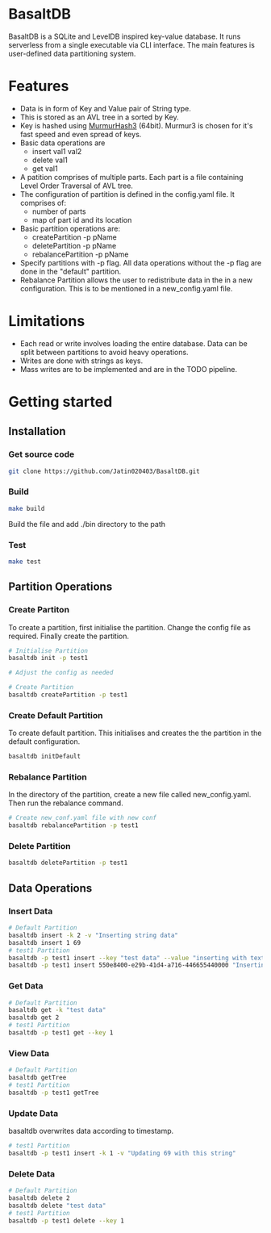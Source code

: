 # BasaltDB

BasaltDB is a SQLite and LevelDB inspired key-value database. It runs serverless from a single executable via CLI interface. The main features is user-defined data partitioning system. 

# Features

  * Data is in form of Key and Value pair of String type.
  * This is stored as an AVL tree in a sorted by Key.
  * Key is hashed using [MurmurHash3](https://github.com/aappleby/smhasher/wiki/MurmurHash3) (64bit). Murmur3 is chosen for it's fast speed and even spread of keys. 
  * Basic data operations are 
    * insert val1 val2
    * delete val1
    * get val1
  * A patition comprises of multiple parts. Each part is a file containing Level Order Traversal of AVL tree.
  * The configuration of partition is defined in the config.yaml file. It comprises of: 
    * number of parts
    * map of part id and its location
  * Basic partition operations are:
    * createPartition -p pName
    * deletePartition -p pName
    * rebalancePartition -p pName
  * Specify partitions with -p flag. All data operations without the -p flag are done in the "default" partition.
  * Rebalance Partition allows the user to redistribute data in the in a new configuration. This is to be mentioned in a new_config.yaml file.

# Limitations

  * Each read or write involves loading the entire database. Data can be split between partitions to avoid heavy operations.
  * Writes are done with strings as keys.
  * Mass writes are to be implemented and are in the TODO pipeline. 

# Getting started 

## Installation

### Get source code 

```bash
git clone https://github.com/Jatin020403/BasaltDB.git
```

### Build

```sh
make build
```
Build the file and add ./bin directory to the path

### Test

```sh
make test
```

## Partition Operations

### Create Partiton

To create a partition, first initialise the partition. Change the config file as required. Finally create the partition.

```sh
# Initialise Partition
basaltdb init -p test1

# Adjust the config as needed 

# Create Partition 
basaltdb createPartition -p test1
```

### Create Default Partition

To create default partition. This initialises and creates the the partition in the default configuration.

```sh
basaltdb initDefault
```

### Rebalance Partition

In the directory of the partition, create a new file called new_config.yaml. Then run the rebalance command.

```sh
# Create new_conf.yaml file with new conf
basaltdb rebalancePartition -p test1
```

### Delete Partition
```sh
basaltdb deletePartition -p test1
```

## Data Operations

### Insert Data

```sh
# Default Partition
basaltdb insert -k 2 -v "Inserting string data"
basaltdb insert 1 69                        
# test1 Partition
basaltdb -p test1 insert --key "test data" --value "inserting with text data"
basaltdb -p test1 insert 550e8400-e29b-41d4-a716-446655440000 "Inserting with UUID"
```

### Get Data
```sh
# Default Partition
basaltdb get -k "test data"
basaltdb get 2 
# test1 Partition
basaltdb -p test1 get --key 1 
```

### View Data
```sh
# Default Partition
basaltdb getTree
# test1 Partition
basaltdb -p test1 getTree
```

### Update Data
basaltdb overwrites data according to timestamp.

```sh
# test1 Partition
basaltdb -p test1 insert -k 1 -v "Updating 69 with this string"
```

### Delete Data
```sh
# Default Partition
basaltdb delete 2 
basaltdb delete "test data" 
# test1 Partition
basaltdb -p test1 delete --key 1 
```
